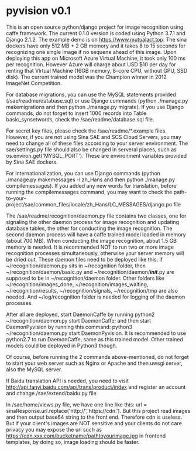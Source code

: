 # pyvision v0.1

This is an open source python/django project for image recognition using caffe framework. The current 0.1.0 version is coded using Python 3.7.1 and Django 2.1.2. The example demo is on https://www.mutualact.top. The sina dockers have only 512 MB + 2 GB memory and it takes 8 to 15 seconds for recognizing one single image if no sequene ahead of this image. Upon deploying this app on Microsoft Azure Virtual Machine, it took only 100 ms per recognition. However Azure will charge about USD $10 per day for renting that Virtual Machine (16GB memory, 8-core CPU, without GPU, SSD disk). The current trained model was the Champion winner in 2012 ImageNet Competition. 

For database migrations, you can use the MySQL statements provided (/sae/readme/database.sql) or use Django commands (python ./manage.py makemigrations and then python ./manage.py migrate). If you use Django commands, do not forget to insert 1000 records into Table basic_synsetwords, check the /sae/readme/database.sql file.

For secret key files, please check the /sae/readme/*.example files. However, if you are not using Sina SAE and SCS Cloud Servers, you may need to change all of these files according to your server environment. The sae/settings.py file should also be changed in serveral places, such as os.environ.get('MYSQL_PORT'). These are environment variables provided by Sina SAE dockers.

For internationalization, you can use Django commands (python ./manage.py makemessages -l zh_Hans and then python ./manage.py compilemessages). If you added any new words for translation, before running the compilemessages command, you may want to check the path-to-your-project/sae/common_files/locale/zh_Hans/LC_MESSAGES/django.po file

The /sae/readme/recognition/daemon.py file contains two classes, one for signaling the other daemon process for image recognition and updating database tables, the other for conducting the image recognition. The second daemon process will have a caffe trained model loaded in memory (about 700 MB). When conducting the image recognition, about 1.5 GB memory is needed. It is recommended NOT to run two or more image recognition processes simultaneously, otherwise your server memory will be dried out. These daemon files need to be deployed like this: if ~/recognition/daemon.py sits in ~/recognition folder, then ~/recognition/daemon/basic.py and ~/recognition/daemon/_____init_____.py are supposed to be in ~/recognition/daemon folder. Other folders like ~/recognition/images_done, ~/recognition/images_waiting, ~/recognition/results, ~/recognition/signals, ~/recognition/tmp are also needed. And ~/log/recognition folder is needed for logging of the daemon processes. 

After all are deployed, start DaemonCaffe by running python2 ~/recognition/daemon.py start DaemonCaffe; and then start DaemonPyvision by running this command: python3 ~/recognition/daemon.py start DaemonPyvision. It is recommended to use python2.7 to run DaemonCaffe, same as this trained model. Other trained models could be deployed in Python3 though. 

Of course, before running the 2 commands above-mentioned, do not forget to start your web server such as Nginx or Apache and then uwsgi server, also the MySQL server. 

If Baidu translation API is needed, you need to visit http://api.fanyi.baidu.com/api/trans/product/index and register an account and change /sae/extend/baidu.py file.

In /sae/home/views.py file, we have one line like this: url = sinaResponse.url.replace('http://','https://cdn.'). But this project read images and then output base64 string to the front end. Therefore cdn is useless. But if your client's images are NOT sensitive and your clients do not care privacy you may expose the uri such as https://cdn.xxx.com/bucketname/pathtoyourimage.jpg in frontend templates, by doing so, image loading should be faster.
